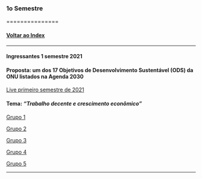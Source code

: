 
### 1o Semestre
===============
#### [Voltar ao Index](README.md)

* * *
#### Ingressantes 1 semestre 2021
#### Proposta:  um dos 17 Objetivos de Desenvolvimento Sustentável (ODS) da ONU listados na Agenda 2030

[Live primeiro semestre de 2021](https://youtu.be/OWRZIh-VWP4?target=_blank)
#### Tema: _“Trabalho decente e crescimento econômico”_



[Grupo 1](https://github.com/DSM-GRUPO1/Projeto-Trabalho-Decente-e-Crescimento-Econ-mico)

[Grupo 2](https://github.com/gustapinto/fatec_dsm_projeto_integrador_primeiro_semestre)


[Grupo 3](https://github.com/lemeneghini/PI-1sem-FATEC)


[Grupo 4](https://github.com/0502j/PetCare)

[Grupo 5](https://github.com/paulademelo/Fatec-DSM-PI-ES)

* * *
